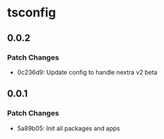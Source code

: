 # tsconfig

## 0.0.2

### Patch Changes

- 0c236d9: Update config to handle nextra v2 beta

## 0.0.1

### Patch Changes

- 5a89b05: Init all packages and apps
